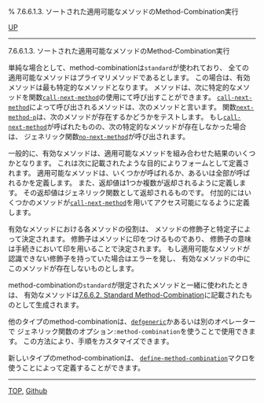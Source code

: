 % 7.6.6.1.3. ソートされた適用可能なメソッドのMethod-Combination実行

[UP](7.6.6.1.html)  

---

7.6.6.1.3. ソートされた適用可能なメソッドのMethod-Combination実行


単純な場合として、method-combinationは`standard`が使われており、
全ての適用可能なメソッドはプライマリメソッドであるとします。
この場合は、有効メソッドは最も特定的なメソッドとなります。
メソッドは、次に特定的なメソッドを関数[`call-next-method`](7.7.call-next-method.html)の使用にて呼び出すことができます。
[`call-next-method`](7.7.call-next-method.html)によって呼び出されるメソッドは、次のメソッドと言います。
関数[`next-method-p`](7.7.next-method-p.html)は、次のメソッドが存在するかどうかをテストします。
もし[`call-next-method`](7.7.call-next-method.html)が呼ばれたものの、次の特定的なメソッドが存在しなかった場合は、
ジェネリック関数[`no-next-method`](7.7.no-next-method.html)が呼び出されます。

一般的に、有効なメソッドは、適用可能なメソッドを組み合わせた結果のいくつかとなります。
これは次に記載されたような目的によりフォームとして定義されます。
適用可能なメソッドは、いくつかが呼ばれるか、あるいは全部が呼ばれるかを定義します。
また、返却値は1つか複数が返却されるように定義します。
その返却値はジェネリック関数として返却されるものです。
付加的にはいくつかのメソッドが[`call-next-method`](7.7.call-next-method.html)を用いてアクセス可能になるように定義します。

有効なメソッドにおける各メソッドの役割は、
メソッドの修飾子と特定子によって決定されます。
修飾子はメソッドに印をつけるものであり、
修飾子の意味は手続きにおいて印を用いることで決定されます。
もし適用可能なメソッドが認識できない修飾子を持っていた場合はエラーを発し、
有効なメソッドの中にこのメソッドが存在しないものとします。

method-combinationの`standard`が限定されたメソッドと一緒に使われたときは、
有効なメソッドは[7.6.6.2. Standard Method-Combination](7.6.6.2.html)に記載されたものとして生成されます。

他のタイプのmethod-combinationは、[`defgeneric`](7.7.defgeneric.html)かあるいは別のオペレーターで
ジェネリック関数のオプション`:method-combination`を使うことで使用できます。
この方法により、手順をカスタマイズできます。

新しいタイプのmethod-combinationは、
[`define-method-combination`](7.7.define-method-combination.html)マクロを使うことによって定義することができます。


---
[TOP](index.html),  [Github](https://github.com/nptcl/npt-japanese)

